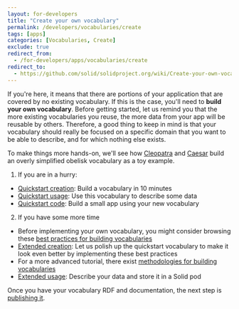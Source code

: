 ```yaml
---
layout: for-developers
title: "Create your own vocabulary"
permalink: /developers/vocabularies/create
tags: [apps]
categories: [Vocabularies, Create]
exclude: true
redirect_from:
  - /for-developers/apps/vocabularies/create
redirect_to:
  - https://github.com/solid/solidproject.org/wiki/Create-your-own-vocabulary
---
```


If you're here, it means that there are portions of your application that are covered by no existing vocabulary. If this is the case, you'll need to **build your own vocabulary**. Before getting started, let us remind you that the more existing vocabularies you reuse, the more data from your app will be reusable by others. Therefore, a good thing to keep in mind is that your vocabulary should really be focused on a specific domain that you want to be able to describe, and for which nothing else exists.

To make things more hands-on, we'll see how [Cleopatra](https://cleopatra.solidcommunity.net/profile/card#me) and [Caesar](https://jcaesar.solidcommunity.net/profile/card#me) build an overly simplified obelisk vocabulary as a toy example.

1. If you are in a hurry:

- [Quickstart creation](/developers/vocabularies/create/quickstart): Build a vocabulary in 10 minutes
- [Quickstart usage](/developers/vocabularies/use/quickstart): Use this vocabulary to describe some data
- [Quickstart code](/developers/vocabularies/code/quickstart): Build a small app using your new vocabulary

2. If you have some more time

- Before implementing your own vocabulary, you might consider browsing these [best practices for building vocabularies](/developers/vocabularies/create/best-practices)
- [Extended creation](/developers/vocabularies/create/extended): Let us polish up the quickstart vocabulary to make it look even better by implementing these best practices
- For a more advanced tutorial, there exist [methodologies for building vocabularies](/developers/vocabularies/create/methodology)
- [Extended usage](/developers/vocabularies/use/extended): Describe your data and store it in a Solid pod

Once you have your vocabulary RDF and documentation, the next step is [publishing it](/developers/vocabularies/publish).
